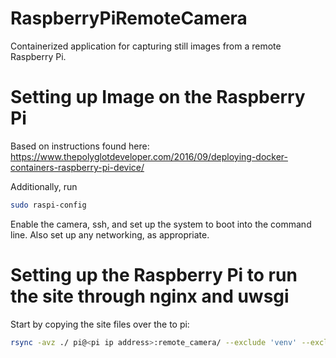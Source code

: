 # RaspberryPiRemoteCamera
Containerized application for capturing still images from a remote Raspberry Pi.

# Setting up Image on the Raspberry Pi

Based on instructions found here:
https://www.thepolyglotdeveloper.com/2016/09/deploying-docker-containers-raspberry-pi-device/

Additionally, run

```bash
sudo raspi-config
```

Enable the camera, ssh, and set up the system to boot into the command line. Also set up any networking, as appropriate.


# Setting up the Raspberry Pi to run the site through nginx and uwsgi

Start by copying the site files over the to pi:

```bash
rsync -avz ./ pi@<pi ip address>:remote_camera/ --exclude 'venv' --exclude '__pycache__' --exclude '*.egg-info'
```

